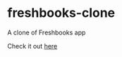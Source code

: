 freshbooks-clone
================

A clone of Freshbooks app

Check it out [here](http://eneiand.github.io/freshbooks-clone)
